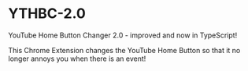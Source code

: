 # YTHBC-2.0
YouTube Home Button Changer 2.0 - improved and now in TypeScript!

This Chrome Extension changes the YouTube Home Button so that it no longer annoys you when there is an event!
